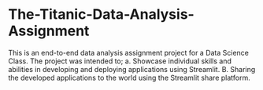 # The-Titanic-Data-Analysis-Assignment
This is an end-to-end data analysis assignment project for a Data Science Class.
The project was intended to;
a. Showcase individual skills and abilities in developing and deploying applications using Streamlit.
B. Sharing the developed applications to the world using the Streamlit share platform.
